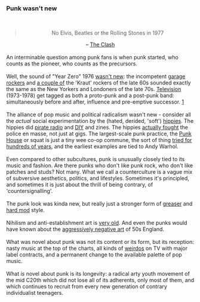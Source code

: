<div class="accordion">
	<h3>Punk wasn't new</h3>
	<div>
		<center>
		<br>
			<blockquote>
			No Elvis, Beatles or the Rolling Stones in 1977
			</blockquote>
			– <a href="{{clash}}">The Clash</a>
		</center>
		<br>
		An interminable question among punk fans is when punk started, who counts as the pioneer, who counts as the precursors. 
		<br><br>
		<!--  -->
		Well, the sound of "Year Zero" 1976 <a href="{{zero}}">wasn't new</a>: the incompetent <a href="{{monk}}">garage rockers</a> and <a href="{{neu}}">a couple of</a> the 'Kraut' rockers of the late 60s sounded exactly the same as the New Yorkers and Londoners of the late 70s. <a href="{{tv}}">Television</a> (1973-1978) get tagged as both a proto-punk and a post-punk band: simultaneously before and after, influence and pre-emptive successor. <a href="#fn:1" id="fnref:1">1</a>
		<!--  -->
		<!--  -->
		<!-- "Respectable" -Rolling Stones (1978)
		"Alley Katz" -Hall &  Oates (1978)
		"Sheer Heart Attack" -Queen (1977)
		Spin it On - Wings -->
		<br><br>
		The alliance of pop music and political radicalism wasn't new - consider all the <i>actual</i> social experimentation by the (hated, derided, 'soft') <a href="{{counter}}">hippies</a>. The hippies did <a href="{{carol}}">pirate radio</a> and <a href="{{whole}}">DIY</a> and zines. The hippies <a href="{{stone}}">actually fought</a> the police en masse, not just at gigs. The largest-scale punk practice, the <a href="{{house}}">Punk House</a> or squat is just a tiny wee co-op commune, the sort of thing <a href="{{comm}}">tried for hundreds of years</a>, and the earliest examples are tied to Andy Warhol. <br><br>
		<!--  -->
		Even compared to other subcultures, punk is unusually closely tied to its music and fashion. Are there punks who don't like punk rock, who don't like patches and studs? Not many. What we call a counterculture is a vague mix of subversive aesthetics, politics, and lifestyles. Sometimes it's principled, and sometimes it is just about the thrill of being contrary, of 'countersignalling'.<br><br>
		<!--  -->
		The punk look was kinda new, but really just a stronger form of <a href="{{greas}}">greaser</a> and <a href="{{mod}}">hard mod</a> style. 
		<br><br>
		Nihilism and anti-establishment art is <a href="{{russ}}">very old</a>. And even the punks would have known about the <a href="{{angry}}">aggressively negative art</a> of 50s England.
		<br><br>
		What was novel about punk was not its content or its form, but its reception: nasty music at the top of the charts, all kinds of <a href="{{mes}}">weirdos</a> on TV with major label contracts, and a permanent change to the available palette of pop music.<br><br> 
		What <i>is</i> novel about punk is its longevity: a radical arty youth movement of the mid C20th which did not lose all of its adherents, only most of them, and which continues to recruit from every new generation of contrary individualist teenagers.
	</div>
	<!--  -->
	<!-- <h3>The aesthetic</h3>
	<div>
		A quick way to get up to speed on the aesthetic is Wikipedia's list of punk <a href="{{bands}}">band names</a> ("Teenage Jesus and the Jerks", "the Vibrators", "the Lunachicks", "the Meat Puppets", "Black Flag/White Flag/Anti-Flag", "Vegan Reich").
		<br><br>
		<img src="/img/bands.png" width="25%" />

		An overlooked essential part is <i>collage</i>
	</div> -->
	<!--  -->
	<h3>Fashion movement that became political, or vice versa?</h3>
	<div>
		<br>
		<blockquote>
			I was messianic about punk, seeing if one could put a spoke in the system in some way
		</blockquote>
		<center>
			– Dame Vivienne Westwood, Order of the British Empire
		</center>
		<br><br>
		Another common talking point is "<a href="{{fash}}">fashion punks</a>": the superficial apolitical poseurs who dilute or co-opt the true scene.
		<br><br>
		You can guess what I'm going to say here: this is a perfect inversion of the origins of punk, among NY art schoolers and <a href="{{viv}}">literal avant-garde haute couture</a> (haut-en-bas). (Anti-fashion is still fashion: have you <i>seen</i> any catwalks lately?)
		<br><br>
		<a href="{{sid}}">Sid Vicious</a> wore a swastika to shock, while out on the town with his Jewish girlfriend; <a href="{{ss}}">he wasn't an outlier</a>. Maybe half of Misfits songs are about murder, rape, paedophilia, abduction, mind control, body horror, cannibalism. Insincerity was there from the start. Larping extremism.
		<br><br>
		No restriction on the "taste" of your lyrical content (nuclear terror, foetal meals, Hakenkreuz) but authoritarian restriction on style.
		<br><br>
		<!--  -->
		"Fashion" is probably too narrow: this kind of punk was shock art, instances from all media.
	</div>
	<!--  -->
	<h3>Why did early punk seem political?</h3>
	<div>
		I think it's people mistaking official documents as a complete picture of 70s culture. Punk really did challenge a couple of dull British institutions: TV and radio were very clean and tightly controlled; but <i>people</i> never have been all that clean and controlled.
		<br><br> 
		It's now hard to imagine a Western government <a href="{{ban}}">banning pop music</a>, but it wasn't long ago. Everyone <i>is</i> an unlicenced radio station now, via Youtube or podcasting or whatever.<br><br>
		An analogy: people look at photographs of Victorians and see stiff joyless people. But <a href="{{vic}}">this is a mistake</a>, two mistakes: you had to hold extremely still for a long time to get the exposure to come out without blurring, and the people in the photographs are disproportionately upper-class and thus unusually mannered.
		<br><br>
		Punk <i>needed</i> official disdain to feel relevant. Outside the west, it is quite often <a href="{{burm}}">subject</a> to oppression far beyond what the original American and British punks underwent.
	</div>
	<!--  -->
	<h3>Timeline</h3>
	<div>
		<ul>
			<li>March 1974: Television debut at CBGB</li>
			<li>Autumn 1974: Westwood's clothes shop reopens as SEX, the edgiest place around. </li>
			<li>August 1974: Ramones debut at CBGB</li>
			<!-- https://en.wikipedia.org/wiki/Rodney_Bingenheimer#Radio_days:_KROQ -->
			<li>January 1976: Issue #1 of 'Punk' magazine</li>
			<li>June 1976: Sex Pistols at the <a href="{{lfth}}">Lesser Free Trade Hall</a></li>
			<li>December 1976: Sex Pistols on the <a href="{{grun}}">Bill Grundy show</a>. 3rd ever televised "fuck".</li>
			<li>May 1977: "God Save the Queen" reaches #2 in the UK charts. A blank space is left on some charts (but not the official BBC one, and not #1, contrary to punk lore).
			</li>
			<br><br>
			<center>
				<img src="/img/pistolschart.jpg" width="90%" />
				<small>The WH Smiths chart on the week the Sex Pistols peaked</small>
			</center>
		</ul>
	</div>
	<!--  -->
	<h3>What is ideology anyway?</h3>
	<div>
		The most common use is for "a political view I don't like". <a href="#fn:2" id="fnref:2">2</a>
		<br><br>
		Here I only mean "ideology" in the new neutral sense of 'a set of political beliefs'. (Whereas Marxists and politicians use it as an insult.)
	</div>
	<!--  -->
	<h3>Anti-politics</h3>
	<div>
		<a href="{{minogue}}">Some people</a> define "politics" as "collective, negotiated use of power" - and in this sense, while anarchism (and fascism) is a form of <i>government, </i>it is not a form of <i>politics</i>.
		<br><br> 
		Even late, post-80s punk is anti-political in one sense: it avoids existing social mechanisms like democracy or lobbying or <a href="{{ad}}">markets</a>. It is difficult and thankless to work within the system as a punk - if you succeed in changing something, then you will have failed, by becoming part of the establishment. 
		<!--  -->
		Punks seem <a href="http://www.revleft.com/vb/idea-spoiled-ballot-t129884/index.html">more likely to</a> <a href="http://k-punk.abstractdynamics.org/archives/003084.html">spoil votes</a>. And the idea of a <a href="http://en.wikipedia.org/wiki/Jello_Biafra#Presidential_campaign">punk politician</a> feels paradoxical, just a <a href="{{prez}}">stunt</a>.
		<!-- 
		https://en.wikipedia.org/wiki/Beto_O%27Rourke#Music_career -->
	</div>
	<!--  -->
	<h3>Punk intellectuals</h3>
	<div>
		Punk as ideology has no central texts. If it has scripture, manifestos, intellectuals, then most punks haven't read them. <a href="{{roll}}">Bizarrely</a>, <i><a href="{{jello}}">lectures</a></i> are a main unit of discourse, besides of course the vague lyrics and ephemeral zines. But everyone is a self-publisher now. (I'm kind of out of the loop now, so I don't know whether punk on the internet thrived after zines declined. From the outside it doesn't look like it.)
		<br><br>
		Nonpunk sources:
		<ol>
			<li>Chomsky</li>
			<li>Pilger</li>
			<li>Mumia Abu-Jamal</li>
			<li>Zinn</li>
		</ol>
		<!-- -->
		Actual insiders: 
		<ol>
			<li>Terry Eagleton</li>
			<li>Henry Rollins</li>
			<li>Jello Biafra</li>
			<li>Greg Graffin</li>
		</ol>
	</div>
	<!--  -->
	<h3>Disclaimer (2020)</h3>
	<div>
		I wrote this a long time ago, before I was capable of gathering and analysing actual data. These days I'd do massive web scraping and get the empirical view. Don't take this too seriously.
	</div>
</div>